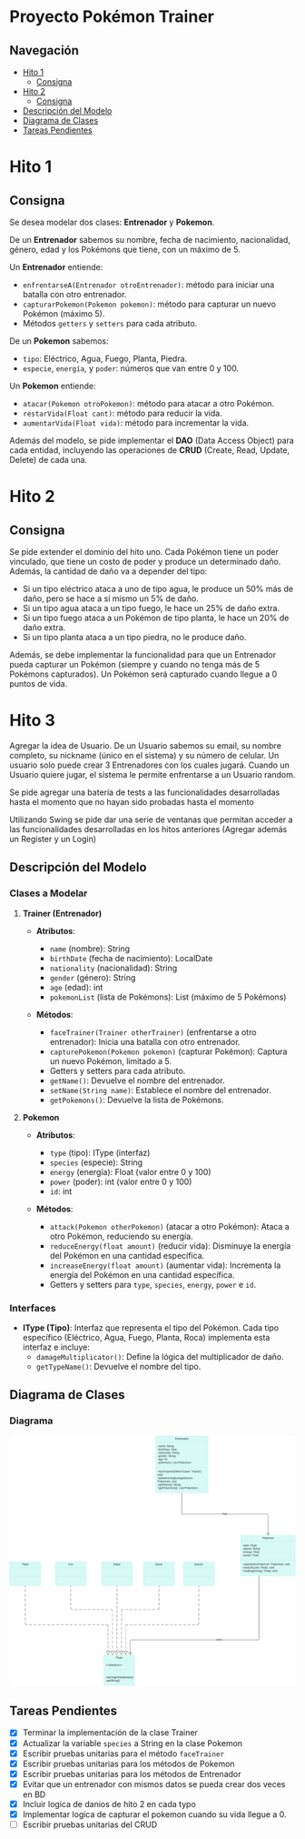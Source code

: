 # Proyecto Pokémon Trainer

## Navegación
- [Hito 1](#hito-1)
   - [Consigna](#consigna)
- [Hito 2](#hito-2)
   - [Consigna](#consigna-1)
- [Descripción del Modelo](#descripción-del-modelo)
- [Diagrama de Clases](#diagrama-de-clases)
- [Tareas Pendientes](#tareas-pendientes)

# Hito 1

## Consigna
Se desea modelar dos clases: **Entrenador** y **Pokemon**.

De un **Entrenador** sabemos su nombre, fecha de nacimiento, nacionalidad, género, edad y los Pokémons que tiene, con un máximo de 5.

Un **Entrenador** entiende:
- `enfrentarseA(Entrenador otroEntrenador)`: método para iniciar una batalla con otro entrenador.
- `capturarPokemon(Pokemon pokemon)`: método para capturar un nuevo Pokémon (máximo 5).
- Métodos `getters` y `setters` para cada atributo.

De un **Pokemon** sabemos:
- `tipo`: Eléctrico, Agua, Fuego, Planta, Piedra.
- `especie`, `energía`, y `poder`: números que van entre 0 y 100.

Un **Pokemon** entiende:
- `atacar(Pokemon otroPokemon)`: método para atacar a otro Pokémon.
- `restarVida(Float cant)`: método para reducir la vida.
- `aumentarVida(Float vida)`: método para incrementar la vida.

Además del modelo, se pide implementar el **DAO** (Data Access Object) para cada entidad, incluyendo las operaciones de **CRUD** (Create, Read, Update, Delete) de cada una.

# Hito 2
## Consigna
Se pide extender el dominio del hito uno. Cada Pokémon tiene un poder vinculado, que tiene un costo de poder y produce un determinado daño. Además, la cantidad de daño va a depender del tipo:

- Si un tipo eléctrico ataca a uno de tipo agua, le produce un 50% más de daño, pero se hace a sí mismo un 5% de daño.
- Si un tipo agua ataca a un tipo fuego, le hace un 25% de daño extra.
- Si un tipo fuego ataca a un Pokémon de tipo planta, le hace un 20% de daño extra.
- Si un tipo planta ataca a un tipo piedra, no le produce daño.

Además, se debe implementar la funcionalidad para que un Entrenador pueda capturar un Pokémon (siempre y cuando no tenga más de 5 Pokémons capturados). Un Pokémon será capturado cuando llegue a 0 puntos de vida.

# Hito 3

Agregar la idea de Usuario. De un Usuario sabemos su email, su nombre completo, su nickname (único en el sistema) y su número de celular. Un usuario solo puede crear 3 Entrenadores con los cuales jugará.
Cuando un Usuario quiere jugar, el sistema le permite enfrentarse a un Usuario random.


Se pide agregar una batería de tests a las funcionalidades desarrolladas hasta el momento que no hayan sido probadas hasta el momento

Utilizando Swing se pide dar una serie de ventanas que permitan acceder a las funcionalidades desarrolladas en los hitos anteriores (Agregar además un Register y un Login)
## Descripción del Modelo

### Clases a Modelar

1. **Trainer (Entrenador)**
   - **Atributos**:
      - `name` (nombre): String
      - `birthDate` (fecha de nacimiento): LocalDate
      - `nationality` (nacionalidad): String
      - `gender` (género): String
      - `age` (edad): int
      - `pokemonList` (lista de Pokémons): List<Pokemon> (máximo de 5 Pokémons)

   - **Métodos**:
      - `faceTrainer(Trainer otherTrainer)` (enfrentarse a otro entrenador): Inicia una batalla con otro entrenador.
      - `capturePokemon(Pokemon pokemon)` (capturar Pokémon): Captura un nuevo Pokémon, limitado a 5.
      - Getters y setters para cada atributo.
      - `getName()`: Devuelve el nombre del entrenador.
      - `setName(String name)`: Establece el nombre del entrenador.
      - `getPokemons()`: Devuelve la lista de Pokémons.

2. **Pokemon**
   - **Atributos**:
      - `type` (tipo): IType (interfaz)
      - `species` (especie): String
      - `energy` (energía): Float (valor entre 0 y 100)
      - `power` (poder): int (valor entre 0 y 100)
      - `id`: int

   - **Métodos**:
      - `attack(Pokemon otherPokemon)` (atacar a otro Pokémon): Ataca a otro Pokémon, reduciendo su energía.
      - `reduceEnergy(float amount)` (reducir vida): Disminuye la energía del Pokémon en una cantidad específica.
      - `increaseEnergy(float amount)` (aumentar vida): Incrementa la energía del Pokémon en una cantidad específica.
      - Getters y setters para `type`, `species`, `energy`, `power` e `id`.

### Interfaces

- **IType (Tipo)**: Interfaz que representa el tipo del Pokémon. Cada tipo específico (Eléctrico, Agua, Fuego, Planta, Roca) implementa esta interfaz e incluye:
   - `damageMultiplicator()`: Define la lógica del multiplicador de daño.
   - `getTypeName()`: Devuelve el nombre del tipo.

## Diagrama de Clases

### Diagrama
![Diagrama de Clases](UML.png)

## Tareas Pendientes

- [x] Terminar la implementación de la clase Trainer
- [x] Actualizar la variable `species` a String en la clase Pokemon
- [x] Escribir pruebas unitarias para el método `faceTrainer`
- [x] Escribir pruebas unitarias para los métodos de Pokemon
- [x] Escribir pruebas unitarias para los métodos de Entrenador
- [x] Evitar que un entrenador con mismos datos se pueda crear dos veces en BD
- [x] Incluir logica de danios de hito 2 en cada typo
- [x] Implementar logica de capturar el pokemon cuando su vida llegue a 0.
- [ ] Escribir pruebas unitarias del CRUD